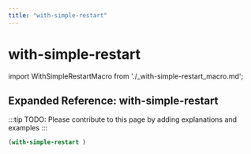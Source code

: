 ```yaml
---
title: "with-simple-restart"
---
```


# with-simple-restart

import WithSimpleRestartMacro from './_with-simple-restart_macro.md';

<WithSimpleRestartMacro />

## Expanded Reference: with-simple-restart

:::tip
TODO: Please contribute to this page by adding explanations and examples
:::

```lisp
(with-simple-restart )
```
